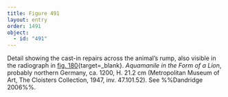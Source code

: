 ```yaml
---
title: Figure 491
layout: entry
order: 1491
object:
  - id: "491"
---
```


Detail showing the cast-in repairs across the animal’s rump, also visible in the radiograph in [fig. 180](/visual-atlas/#fig-180){target=_blank}. *Aquamanile in the Form of a Lion*, probably northern Germany, ca. 1200, H. 21.2 cm (Metropolitan Museum of Art, The Cloisters Collection, 1947, inv. 47.101.52). See %%Dandridge 2006%%.
